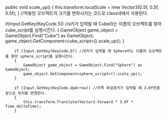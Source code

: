 public void scale_up()
    {
        this.transform.localScale = new Vector3(0.5f, 0.5f, 0.5f);
    }
    //적용된 오브젝트의 크기를 변화시키는 코드로 class내에서 사용된다.


if(Input.GetKey(KeyCode.S)) //s키가 입력될 때 Cube라는 이름의 오브젝트를 찾아 cube_script를 실행시킨다.
        {
            GameObject game_object = GameObject.Find("Cube") as GameObject;
            game_object.GetComponent<cube_script>().scale_up();
        }

        if (Input.GetKey(KeyCode.D)) //D키가 입력될 때 Sphere라는 이름의 오브젝트를 찾아 sphere_script를 실행시킨다.
        {
            GameObject game_object = GameObject.Find("Sphere") as GameObject;
            game_object.GetComponent<sphere_script>().scale_up();
        }

        if (Input.GetKey(KeyCode.UpArrow)) //위쪽 화살표키가 입력될 때 3.0f만큼 앞으로 위치를 변경한다.
        {
            this.transform.Translate(Vector3.forward * 3.0f * Time.deltaTime);
        }
        
